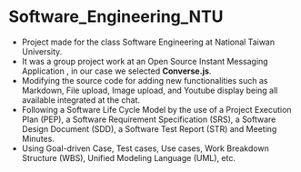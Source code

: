 # Software_Engineering_NTU
* Project made for the class Software Engineering at National Taiwan University.<br>
* It was a group project work at an Open Source Instant Messaging Application , in our case we selected **Converse.js**.</br>
* Modifying the source code for adding new functionalities such as Markdown, File upload, Image upload, and Youtube display being all available integrated at the chat.<br>
* Following a Software Life Cycle Model by the use of a Project Execution Plan (PEP), a Software Requirement Specification (SRS), a Software Design Document (SDD), a Software Test Report (STR) and Meeting Minutes.</br>
* Using Goal-driven Case, Test cases, Use cases, Work Breakdown Structure (WBS), Unified Modeling Language (UML), etc.
